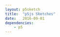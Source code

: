 ```yaml
---
layout: p5sketch
title:  "p5js Sketches"
date:   2016-09-01
dependencies:
    - p5
---
```


<div id="sketch-holder">
    <script type="text/javascript" src="assets/sketches/circleParticles/Particle.js"></script>
    <script type="text/javascript" src="assets/sketches/circleParticles/sketch.js"></script>
</div>

